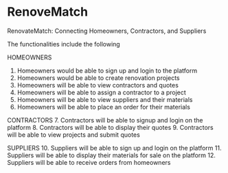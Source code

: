 # RenoveMatch
RenovateMatch: Connecting Homeowners, Contractors, and Suppliers

The functionalities include the following

HOMEOWNERS
1. Homeowners would be able to sign up and login to the platform
2. Homeowners would be able to create renovation projects
3. Homeowners will be able to view contractors and quotes
4. Homeowners will be able to assign a contractor to a project
5. Homeowners will be able to view suppliers and their materials
6. Homeowners will be able to place an order for their materials

CONTRACTORS
7. Contractors will be able to signup and login on the platform
8. Contractors will be able to display their quotes
9. Contractors will be able to view projects and submit quotes

SUPPLIERS
10. Suppliers will be able to sign up and login on the platform
11. Suppliers will be able to display their materials for sale on the platform
12. Suppliers will be able to receive orders from homeowners